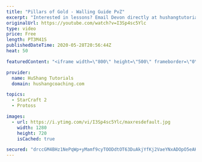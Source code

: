 ```yaml
---
title: "Pillars of Gold - Walling Guide PvZ"
excerpt: "Interested in lessons? Email Devon directly at hushangtutorials@outlook.com ------------------------------------------------------------------------------------------------------- Want to support HuShang Tutorials directly? Patreon is a website where you can contribute a monthly donation that will help"
originalUrl: https://youtube.com/watch?v=I3Sp4sc5Ylc
type: video
price: Free
length: PT3M41S
publishedDateTime: 2020-05-28T20:56:44Z
heat: 50

featuredContent: "<iframe width=\"800\" height=\"500\" frameborder=\"0\" src=\"https://www.youtube.com/embed/I3Sp4sc5Ylc\" allow=\"accelerometer; autoplay; encrypted-media; gyroscope; picture-in-picture\" allowfullscreen></iframe>"

provider:
  name: HuShang Tutorials
  domain: hushangcoaching.com

topics:
  - StarCraft 2
  - Protoss

images:
  - url: https://i.ytimg.com/vi/I3Sp4sc5Ylc/maxresdefault.jpg
    width: 1280
    height: 720
    isCached: true

secured: "drccGM4BHz1NePqWp+yMamf9cyTOODdtOT63DuAkjYfKj2VaeYNxADOpO5eAKcC6rVPSuL7xrv5Gd3gSNpab5GxGxinEFC4Wj0bRYLjU6cZw2C1h939nbN5KDSZ3EI7+36m0m8rnUHrOUK7iagDLjBMhZOsMAMkjXj73iaw8dbwe5o/93zlOD7J2f6124YcxtdEuMzXrnRrBUoMK1hez7vZeaklEr5uTizqmTJvABkpYQcRdXBKZntrktgx7n1CvKMS6cWDYdKj7FW1iPLcwjCctbRrRzN6n1FKOqDZcFcIN1ShL5lrE5P9qu7/U2cEDo+qA0LrLAp4wo/aCOR9LaW11wrnxA2PMGjjdOHZA9kMWKep4OBs9GlSVZLkR9Lf1PGmL6R927oRTYothNusUXovDS1Ew1QsGREOxKfaCZfQ=;ydA+YzV1erLfDfDuz9i74g=="
---
```


